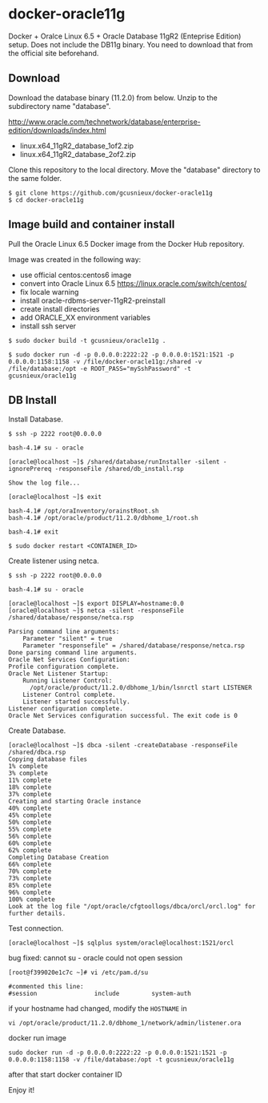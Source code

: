 docker-oracle11g
================

Docker + Oralce Linux 6.5 + Oracle Database 11gR2 (Enteprise Edition) setup.
Does not include the DB11g binary.
You need to download that from the official site beforehand.

## Download

Download the database binary (11.2.0) from below.  Unzip to the subdirectory name "database".

http://www.oracle.com/technetwork/database/enterprise-edition/downloads/index.html

* linux.x64_11gR2_database_1of2.zip
* linux.x64_11gR2_database_2of2.zip

Clone this repository to the local directory.  Move the "database" directory to the same folder.
```
$ git clone https://github.com/gcusnieux/docker-oracle11g
$ cd docker-oracle11g
 ```

## Image build and container install

Pull the Oracle Linux 6.5 Docker image from the Docker Hub repository.

Image was created in the following way:
* use official centos:centos6 image
* convert into Oracle Linux 6.5 https://linux.oracle.com/switch/centos/
* fix locale warning
* install oracle-rdbms-server-11gR2-preinstall
* create install directories
* add ORACLE_XX environment variables
* install ssh server


```
$ sudo docker build -t gcusnieux/oracle11g .
   
$ sudo docker run -d -p 0.0.0.0:2222:22 -p 0.0.0.0:1521:1521 -p 0.0.0.0:1158:1158 -v /file/docker-oracle11g:/shared -v /file/database:/opt -e ROOT_PASS="mySshPassword" -t gcusnieux/oracle11g

```

## DB Install


Install Database.
```
$ ssh -p 2222 root@0.0.0.0

bash-4.1# su - oracle

[oracle@localhost ~]$ /shared/database/runInstaller -silent -ignorePrereq -responseFile /shared/db_install.rsp

Show the log file... 

[oracle@localhost ~]$ exit

bash-4.1# /opt/oraInventory/orainstRoot.sh
bash-4.1# /opt/oracle/product/11.2.0/dbhome_1/root.sh

bash-4.1# exit

$ sudo docker restart <CONTAINER_ID>

```

Create listener using netca.
```
$ ssh -p 2222 root@0.0.0.0

bash-4.1# su - oracle

[oracle@localhost ~]$ export DISPLAY=hostname:0.0
[oracle@localhost ~]$ netca -silent -responseFile /shared/database/response/netca.rsp

Parsing command line arguments:
    Parameter "silent" = true
    Parameter "responsefile" = /shared/database/response/netca.rsp
Done parsing command line arguments.
Oracle Net Services Configuration:
Profile configuration complete.
Oracle Net Listener Startup:
    Running Listener Control: 
      /opt/oracle/product/11.2.0/dbhome_1/bin/lsnrctl start LISTENER
    Listener Control complete.
    Listener started successfully.
Listener configuration complete.
Oracle Net Services configuration successful. The exit code is 0
```

Create Database.
```
[oracle@localhost ~]$ dbca -silent -createDatabase -responseFile /shared/dbca.rsp
Copying database files
1% complete
3% complete
11% complete
18% complete
37% complete
Creating and starting Oracle instance
40% complete
45% complete
50% complete
55% complete
56% complete
60% complete
62% complete
Completing Database Creation
66% complete
70% complete
73% complete
85% complete
96% complete
100% complete
Look at the log file "/opt/oracle/cfgtoollogs/dbca/orcl/orcl.log" for further details.
```

Test connection.
```
[oracle@localhost ~]$ sqlplus system/oracle@localhost:1521/orcl

```

bug fixed: cannot su - oracle
could not open session

```
[root@f399020e1c7c ~]# vi /etc/pam.d/su

#commented this line:
#session                include         system-auth
```

if your hostname had changed, modify the `HOSTNAME` in
```
vi /opt/oracle/product/11.2.0/dbhome_1/network/admin/listener.ora
```

docker run image
```
sudo docker run -d -p 0.0.0.0:2222:22 -p 0.0.0.0:1521:1521 -p 0.0.0.0:1158:1158 -v /file/database:/opt -t gcusnieux/oracle11g
```

after that start docker container ID

Enjoy it!
